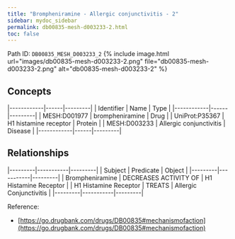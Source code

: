 ```yaml
---
title: "Brompheniramine - Allergic conjunctivitis - 2"
sidebar: mydoc_sidebar
permalink: db00835-mesh-d003233-2.html
toc: false 
---
```



Path ID: `DB00835_MESH_D003233_2`
{% include image.html url="images/db00835-mesh-d003233-2.png" file="db00835-mesh-d003233-2.png" alt="db00835-mesh-d003233-2" %}

## Concepts

|------------|------|---------|
| Identifier | Name | Type    |
|------------|------|---------|
| MESH:D001977 | brompheniramine | Drug |
| UniProt:P35367 | H1 histamine receptor | Protein |
| MESH:D003233 | Allergic conjunctivitis | Disease |
|------------|------|---------|

## Relationships

|---------|-----------|---------|
| Subject | Predicate | Object  |
|---------|-----------|---------|
| Brompheniramine | DECREASES ACTIVITY OF | H1 Histamine Receptor |
| H1 Histamine Receptor | TREATS | Allergic Conjunctivitis |
|---------|-----------|---------|

Reference: 
  - [https://go.drugbank.com/drugs/DB00835#mechanismofaction](https://go.drugbank.com/drugs/DB00835#mechanismofaction)
